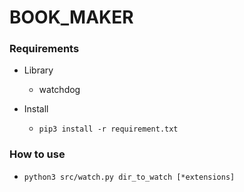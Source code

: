 # BOOK_MAKER

### Requirements
- Library
    - watchdog

- Install
    - `pip3 install -r requirement.txt`

### How to use
- `python3 src/watch.py dir_to_watch [*extensions]`
